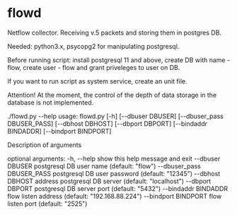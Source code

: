 # flowd
Netflow collector. Receiving v.5 packets and storing them in postgres DB.

Needed: python3.x, psycopg2 for manipulating postgresql.

Before running script: install postgresql 11 and above, create DB with name - flow, create user - flow and grant priveleges to user on DB.

If you want to run script as system service, create an unit file.

Attention! At the moment, the control of the depth of data storage in the database is not implemented.

./flowd.py --help
usage: flowd.py [-h] [--dbuser DBUSER] [--dbuser_pass DBUSER_PASS]
                [--dbhost DBHOST] [--dbport DBPORT] [--bindaddr BINDADDR]
                [--bindport BINDPORT]

Description of arguments

optional arguments:
  -h, --help                   show this help message and exit
  --dbuser DBUSER              postgresql DB user name (default: "flow")
  --dbuser_pass DBUSER_PASS    postgresql DB user password (default: "12345")
  --dbhost DBHOST              address postgresql DB server (default: "localhost")
  --dbport DBPORT              postgresql DB server port (default: "5432")
  --bindaddr BINDADDR          flow listen address (default: "192.168.88.224")
  --bindport BINDPORT          flow listen port (default: "2525")
